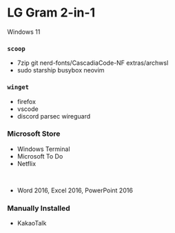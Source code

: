 LG Gram 2-in-1
========
Windows 11

### `scoop`
- 7zip git nerd-fonts/CascadiaCode-NF extras/archwsl
- sudo starship busybox neovim

### `winget`
- firefox
- vscode
- discord parsec wireguard

### Microsoft Store
- Windows Terminal
- Microsoft To Do
- Netflix

&nbsp;

- Word 2016, Excel 2016, PowerPoint 2016

### Manually Installed
- KakaoTalk
